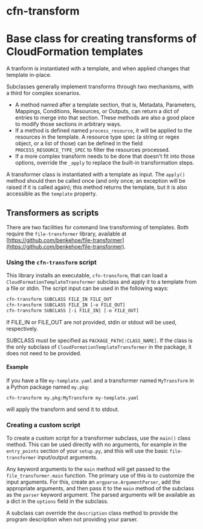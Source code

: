 # cfn-transform
# Base class for creating transforms of CloudFormation templates

A tranform is instantiated with a template, and when applied changes that template
in-place.

Subclasses generally implement transforms through two mechanisms, with a third for complex scenarios.

* A method named after a template section, that is, Metadata, Parameters, Mappings,
Conditions, Resources, or Outputs, can return a dict of entries to merge into that 
section. These methods are also a good place to modify those sections in arbitrary
ways.
* If a method is defined named `process_resource`, it will be applied to the resources
in the template. A resource type spec (a string or regex object, or a list of those)
can be defined in the field `PROCESS_RESOURCE_TYPE_SPEC` to filter the resources processed.
* If a more complex transform needs to be done that doesn't fit into those options, override the
`_apply` to replace the built-in transformation steps.

A transformer class is instantiated with a template as input. The `apply()` method should then
be called once (and only once; an exception will be raised if it is called again); this method
returns the template, but it is also accessible as the `template` property.

## Transformers as scripts

There are two facilities for command line transforming of templates. Both require the
`file-transformer` library, available at [https://github.com/benkehoe/file-transformer](https://github.com/benkehoe/file-transformer).

### Using the `cfn-transform` script

This library installs an executable, `cfn-transform`, that can load a 
`CloudFormationTemplateTransformer` subclass and apply it to a template from a file
or stdin. The script input can be used in the following ways:
```bash
cfn-transform SUBCLASS FILE_IN FILE_OUT
cfn-transform SUBCLASS FILE_IN [-o FILE_OUT]
cfn-transform SUBCLASS [-i FILE_IN] [-o FILE_OUT]
```
If FILE_IN or FILE_OUT are not provided, stdin or stdout will be used, respectively.

SUBCLASS must be specified as `PACKAGE_PATH[:CLASS_NAME]`. If the class is the
only subclass of `CloudFormationTemplateTransformer` in the package, it does
not need to be provided.

#### Example

If you have a file `my-template.yaml` and a transformer named `MyTransform` in a Python package named `my.pkg`:

```
cfn-transform my.pkg:MyTransform my-template.yaml
```
will apply the transform and send it to stdout.

### Creating a custom script

To create a custom script for a transformer subclass, use the `main()` class method.
This can be used directly with no arguments, for example in the `entry_points` section
of your `setup.py`, and this will use the basic `file-transformer` input/output arguments.

Any keyword arguments to the `main` method will get passed to the `file_transformer.main`
function. The primary use of this is to customize the input arguments. For this,
create an `argparse.ArgumentParser`, add the appropriate arguments, and then pass
it to the `main` method of the subclass as the `parser` keyword argument.
The parsed arguments will be available as a dict in the `options` field in the subclass. 

A subclass can override the `description` class method to provide the program description
when not providing your parser.